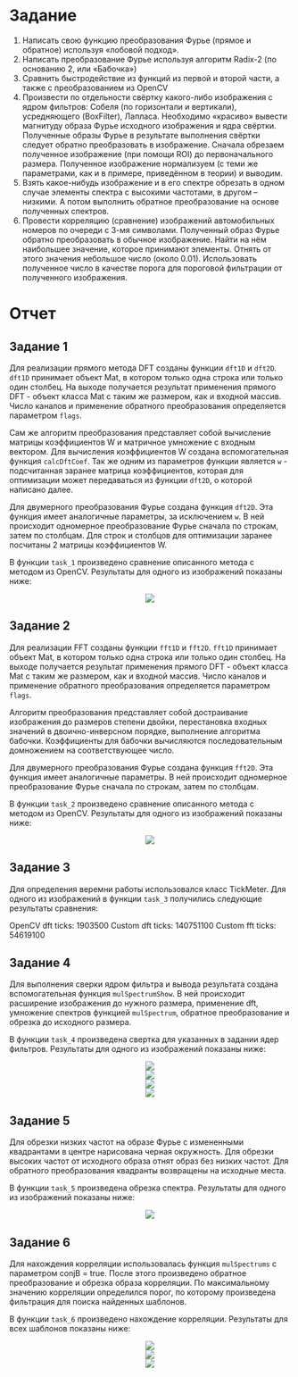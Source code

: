 # Задание

1.	Написать свою функцию преобразования Фурье (прямое и обратное) используя «лобовой подход».
2.	Написать преобразование Фурье используя алгоритм Radix-2 (по основанию 2, или «Бабочка») 
3.	Сравнить быстродействие из функций из первой и второй части, а также с преобразованием из OpenCV
4.	Произвести по отдельности свёртку какого-либо изображения  с ядром фильтров: Собеля (по горизонтали и вертикали), усредняющего (BoxFilter), Лапласа. Необходимо «красиво» вывести магнитуду образа Фурье исходного изображения и ядра свёртки.
Полученные образы Фурье в результате выполнения свёртки следует обратно преобразовать в изображение. Сначала обрезаем полученное изображение (при помощи ROI) до первоначального размера. Полученное изображение нормализуем (с теми же параметрами, как и в примере, приведённом в теории) и выводим.
5.	Взять какое-нибудь изображение и в его спектре обрезать в одном случае элементы спектра с высокими частотами, в другом – низкими. А потом выполнить обратное преобразование на основе полученных спектров.
6.	Провести корреляцию (сравнение) изображений автомобильных номеров по очереди с 3-мя символами. Полученный образ Фурье обратно преобразовать в обычное изображение. Найти на нём наибольшее значение, которое принимают элементы. Отнять от этого значения небольшое число (около 0.01). Использовать полученное число в качестве порога для пороговой фильтрации от полученного изображения.

# Отчет

## Задание 1

Для реализации прямого метода DFT созданы функции `dft1D` и `dft2D`. 
`dft1D` принимает объект Mat, в котором только одна строка или только один столбец.
На выходе получается результат применения прямого DFT - объект класса Mat c таким же размером, как и входной массив.
Число каналов и применение обратного преобразования определяется параметром `flags`.

Сам же алгоритм преобразования представляет собой вычисление матрицы коэффициентов W и матричное умножение с входным вектором.
Для вычисления коэффициентов W создана вспомогательная функция `calcDftCoef`. Так же одним из параметров функции является `w` - 
подсчитанная заранее матрица коэффициентов, которая для оптимизации может передаваться из функции `dft2D`, о которой написано далее.

Для двумерного преобразования Фурье создана функция `dft2D`. Эта функция имеет аналогичные параметры, за исключением `w`.
В ней происходит одномерное преобразование Фурье сначала по строкам, затем по столбцам. Для строк и столбцов для оптимизации
заранее посчитаны 2 матрицы коэффициентов W.

В функции `task_1` произведено сравнение описанного метода с методом из OpenCV. Результаты для одного из изображений показаны ниже:

<div align="center">
  <img src="./results/task_1.png"/>
</div>

## Задание 2

Для реализации FFT созданы функции `fft1D` и `fft2D`. 
`fft1D` принимает объект Mat, в котором только одна строка или только один столбец.
На выходе получается результат применения прямого DFT - объект класса Mat c таким же размером, как и входной массив.
Число каналов и применение обратного преобразования определяется параметром `flags`.

Алгоритм преобразования представляет собой 
достраивание изображения до размеров степени двойки, 
перестановка входных значений в двоично-инверсном порядке,
выполнение алгоритма бабочки. 
Коэффициенты для бабочки вычисляются последовательным домножением на соответствующее число.   

Для двумерного преобразования Фурье создана функция `fft2D`. Эта функция имеет аналогичные параметры.
В ней происходит одномерное преобразование Фурье сначала по строкам, затем по столбцам.

В функции `task_2` произведено сравнение описанного метода с методом из OpenCV. Результаты для одного из изображений показаны ниже:

<div align="center">
  <img src="./results/task_2.png"/>
</div>


## Задание 3

Для определения веремни работы использовался класс TickMeter. 
Для одного из изображений в функции `task_3` получились следующие результаты сравнения:

OpenCV dft ticks: 1903500
Custom dft ticks: 140751100
Custom fft ticks: 54619100

## Задание 4

Для выполнения сверки ядром фильтра и вывода результата создана вспомогательная функция `mulSpectrumShow`.
В ней происходит расширение изображения до нужного размера, применение dft, умножение спектров функцией `mulSpectrum`,
обратное преобразование и обрезка до исходного размера. 

В функции `task_4` произведена свертка для указанных в задании ядер фильтров. 
Результаты для одного из изображений показаны ниже:

<div align="center">
  <img src="./results/task_4_vsobel.PNG"/>
</div>

<div align="center">
  <img src="./results/task_4_hsobel.PNG"/>
</div>

<div align="center">
  <img src="./results/task_4_box_filter.PNG"/>
</div>

<div align="center">
  <img src="./results/task_4_laplace.PNG"/>
</div>

## Задание 5

Для обрезки низких частот на образе Фурье с измененными квадрантами в центре нарисована черная окружность.
Для обрезки высоких частот от исходного образа отнят образ без низких частот.
Для обратного преобразования квадранты возвращены на исходные места.

В функции `task_5` произведена обрезка спектра. 
Результаты для одного из изображений показаны ниже:

<div align="center">
  <img src="./results/task_5.PNG"/>
</div>

## Задание 6

Для нахождения корреляции использовалась функция `mulSpectrums` с параметром conjB = true.
После этого произведено обратное преобразование и обрезка образа корреляции.
По максимальному значению корреляции определился порог, по которому произведена фильтрация для поиска найденных шаблонов.

В функции `task_6` произведено нахождение корреляции. 
Результаты для всех шаблонов показаны ниже:

<div align="center">
  <img src="./results/task_6_a.PNG"/>
</div>

<div align="center">
  <img src="./results/task_6_8.PNG"/>
</div>

<div align="center">
  <img src="./results/task_6_0.PNG"/>
</div>
